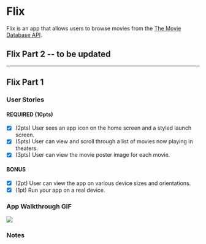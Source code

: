 # Flix

Flix is an app that allows users to browse movies from the [The Movie Database API](http://docs.themoviedb.apiary.io/#).

## Flix Part 2 -- to be updated
---

## Flix Part 1

### User Stories

#### REQUIRED (10pts)
- [x] (2pts) User sees an app icon on the home screen and a styled launch screen.
- [x] (5pts) User can view and scroll through a list of movies now playing in theaters.
- [x] (3pts) User can view the movie poster image for each movie.

#### BONUS
- [x] (2pt) User can view the app on various device sizes and orientations.
- [x] (1pt) Run your app on a real device.

### App Walkthrough GIF

<img src= "Feb-13-2021 23-36-46.gif" width=""><br>

### Notes
